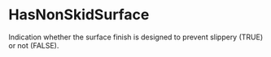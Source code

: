 HasNonSkidSurface
=================

Indication whether the surface finish is designed to prevent slippery (TRUE) or not (FALSE).

